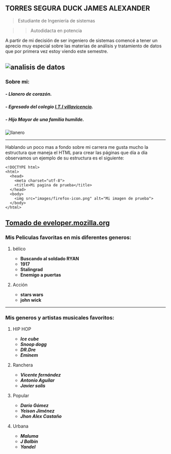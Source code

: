 ## TORRES SEGURA DUCK JAMES ALEXANDER
> Estudiante de Ingeniería de sistemas

>> Autodidacta en potencia 

A partir de mi decisión de ser ingeniero de sistemas comencé a tener un aprecio muy especial sobre las materias de análisis y tratamiento de datos que por primera vez estoy viendo este semestre. 

![](https://cio.com.mx/wp-content/uploads/2019/01/analitica-datos-2019.jpg "analisis de datos")
---

### Sobre mi:

##### - *Llanero de corazón.*
##### - *Egresado del colegio [I.T.I villavicencio](https://itivillavo.blogspot.com/ "blog principal").*
##### - *Hijo Mayor de una familia humilde.*

![](https://meridiano70.co/wp-content/uploads/2018/07/20160725053821_12_d-a-llanero-1.jpg "llanero")

---

Hablando un poco mas a fondo sobre mi carrera me gusta mucho la estructura que maneja el HTML para crear las páginas que día a día observamos un ejemplo de su estructura es el siguiente:

```
<!DOCTYPE html>
<html>
  <head>
    <meta charset="utf-8">
    <title>Mi pagina de prueba</title>
  </head>
  <body>
    <img src="images/firefox-icon.png" alt="Mi imagen de prueba">
  </body>
</html>
```

[Tomado de eveloper.mozilla.org ](https://developer.mozilla.org/es/docs/Learn/Getting_started_with_the_web/HTML_basics)
---
### Mis Peliculas favoritas en mis diferentes generos:

1. bélico
	- **Buscando al soldado RYAN** 
	- **1917**
	- **Stalingrad**
	- **Enemigo a puertas**

2. Acción
	- **stars wars**
	- **john wick** 

---

### Mis generos y artistas musicales favoritos:

1. HIP HOP
	- ***Ice cube***
	- ***Snoop dogg***
	- ***DR.Dre***
	- ***Eminem***
2. Ranchera
	- ***Vicente fernández***
	- ***Antonio Aguilar***
	- ***Javier solís***

3. Popular
	- ***Dario Gómez***
	- ***Yeison Jiménez***
	- ***Jhon Alex Castaño***
4. Urbana

	- ***Maluma***
	- ***J Balbin***
	- ***Yandel***

